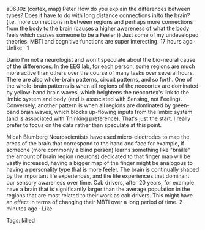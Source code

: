 a0630z
(cortex, map)
Peter
How do you explain the differences between types? Does it have to do with long distance connections in/to the brain? (i.e. more connections in between regions and perhaps more connections from the body to the brain (causes a higher awareness of what the body feels which causes someone to be a Feeler.)) Just some of my undeveloped theories. MBTI and cognitive functions are super interesting.
17 hours ago · Unlike · 1

Dario 
I'm not a neurologist and won't speculate about the bio-neural cause of the differences. In the EEG lab, for each person, some regions are much more active than others over the course of many tasks over several hours. There are also whole-brain patterns, circuit patterns, and so forth. One of the whole-brain patterns is when all regions of the neocortex are dominated by yellow-band brain waves, which heightens the neocortex's link to the limbic system and body (and is associated with Sensing, not Feeling). Conversely, another pattern is when all regions are dominated by green-band brain waves, which blocks up-flowing inputs from the limbic system (and is associated with Thinking preference). That's just the start. I really prefer to focus on the data rather than speculate at this point.

Micah Blumberg 
Neuroscientists have used micro-electrodes to map the areas of the brain that correspond to the hand and face for example, if someone (more commonly a blind person) learns something like "braille" the amount of brain region (neurons) dedicated to that finger map will be vastly increased, having a bigger map of the finger might be analogous to having a personality type that is more feeler. The brain is continually shaped by the important life experiences, and the life experiences that dominant our sensory awareness over time. Cab drivers, after 20 years, for example have a brain that is significantly larger than the average population in the regions that are most related to their work as cab drivers. This might have an effect in terms of changing their MBTI over a long period of time.
2 minutes ago · Like

Tags:
  killed
